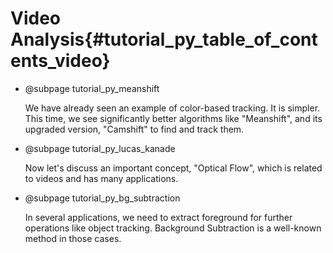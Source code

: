 Video Analysis{#tutorial_py_table_of_contents_video}
==============

-   @subpage tutorial_py_meanshift

    We have already seen an example of color-based tracking. It is simpler. This time, we see significantly better algorithms like "Meanshift", and its     upgraded version, "Camshift" to find and track them.

-   @subpage tutorial_py_lucas_kanade

    Now let's discuss an important concept, "Optical Flow", which is related to videos and has many applications.

-   @subpage tutorial_py_bg_subtraction

    In several applications, we need to extract foreground for further operations like object tracking. Background Subtraction is a well-known method in those cases.
